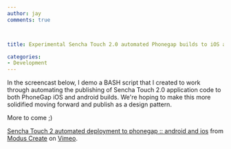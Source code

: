 ```yaml
---
author: jay
comments: true



title: Experimental Sencha Touch 2.0 automated Phonegap builds to iOS and android

categories:
- Development
---
```


In the screencast below, I demo a BASH script that I created to work through automating the publishing of Sencha Touch 2.0 application code to both PhoneGap iOS and android builds.  We're hoping to make this more solidified moving forward and publish as a design pattern.

More to come ;)



[Sencha Touch 2 automated deployment to phonegap :: android and ios](http://vimeo.com/46104474) from [Modus Create](http://vimeo.com/moduscreate) on [Vimeo](http://vimeo.com).
